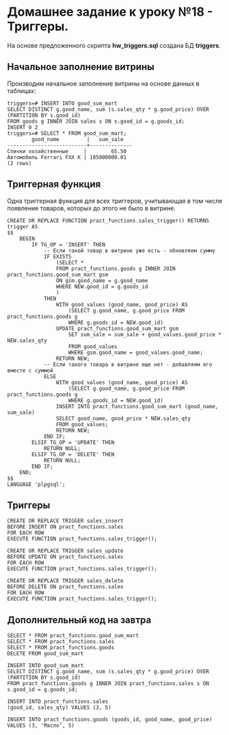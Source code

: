 # Домашнее задание к уроку №18 - Триггеры.

На основе предложенного скрипта **hw_triggers.sql** создана БД **triggers**.

## Начальное заполнение витрины

Производим начальное заполнение витрины на основе данных в таблицах:

    triggers=# INSERT INTO good_sum_mart
    SELECT DISTINCT g.good_name, sum (s.sales_qty * g.good_price) OVER (PARTITION BY s.good_id)
    FROM goods g INNER JOIN sales s ON s.good_id = g.goods_id;
    INSERT 0 2
    triggers=# SELECT * FROM good_sum_mart;
            good_name         |   sum_sale
    --------------------------+--------------
    Спички хозайственные     |        65.50
    Автомобиль Ferrari FXX K | 185000000.01
    (2 rows)

## Триггерная функция

Одна триггерная функция для всех триггеров, учитывающая в том числе появление товаров, которых до этого не было в витрине.

    CREATE OR REPLACE FUNCTION pract_functions.sales_trigger() RETURNS trigger AS 
    $$
        BEGIN
            IF TG_OP = 'INSERT' THEN
                -- Если такой товар в витрине уже есть - обновляем сумму
                IF EXISTS 
                    (SELECT *
                    FROM pract_functions.goods g INNER JOIN pract_functions.good_sum_mart gsm
                    ON gsm.good_name = g.good_name
                    WHERE NEW.good_id = g.goods_id
                    )
                THEN
                    WITH good_values (good_name, good_price) AS
                        (SELECT g.good_name, g.good_price FROM pract_functions.goods g
                        WHERE g.goods_id = NEW.good_id)
                    UPDATE pract_functions.good_sum_mart gsm
                        SET sum_sale = sum_sale + good_values.good_price * NEW.sales_qty
                        FROM good_values
                        WHERE gsm.good_name = good_values.good_name;
                    RETURN NEW;
                -- Если такого товара в витрине еще нет - добавляем его вместе с суммой
                ELSE
                    WITH good_values (good_name, good_price) AS
                        (SELECT g.good_name, g.good_price FROM pract_functions.goods g
                        WHERE g.goods_id = NEW.good_id)
                    INSERT INTO pract_functions.good_sum_mart (good_name, sum_sale)
                    SELECT good_name, good_price * NEW.sales_qty
                    FROM good_values;
                    RETURN NEW;
                END IF;
            ELSIF TG_OP = 'UPDATE' THEN
                RETURN NULL;
            ELSIF TG_OP = 'DELETE' THEN
                RETURN NULL;
            END IF;	
        END;
    $$
    LANGUAGE 'plpgsql';

## Триггеры

    CREATE OR REPLACE TRIGGER sales_insert
    BEFORE INSERT ON pract_functions.sales
    FOR EACH ROW
    EXECUTE FUNCTION pract_functions.sales_trigger();

    CREATE OR REPLACE TRIGGER sales_update
    BEFORE UPDATE ON pract_functions.sales
    FOR EACH ROW
    EXECUTE FUNCTION pract_functions.sales_trigger();

    CREATE OR REPLACE TRIGGER sales_delete
    BEFORE DELETE ON pract_functions.sales
    FOR EACH ROW
    EXECUTE FUNCTION pract_functions.sales_trigger();

## Дополнительный код на завтра

    SELECT * FROM pract_functions.good_sum_mart
    SELECT * FROM pract_functions.sales
    SELECT * FROM pract_functions.goods
    DELETE FROM good_sum_mart

    INSERT INTO good_sum_mart
    SELECT DISTINCT g.good_name, sum (s.sales_qty * g.good_price) OVER (PARTITION BY s.good_id)
    FROM pract_functions.goods g INNER JOIN pract_functions.sales s ON s.good_id = g.goods_id;

    INSERT INTO pract_functions.sales
    (good_id, sales_qty) VALUES (3, 5)

    INSERT INTO pract_functions.goods (goods_id, good_name, good_price)
    VALUES (3, 'Масло', 5)